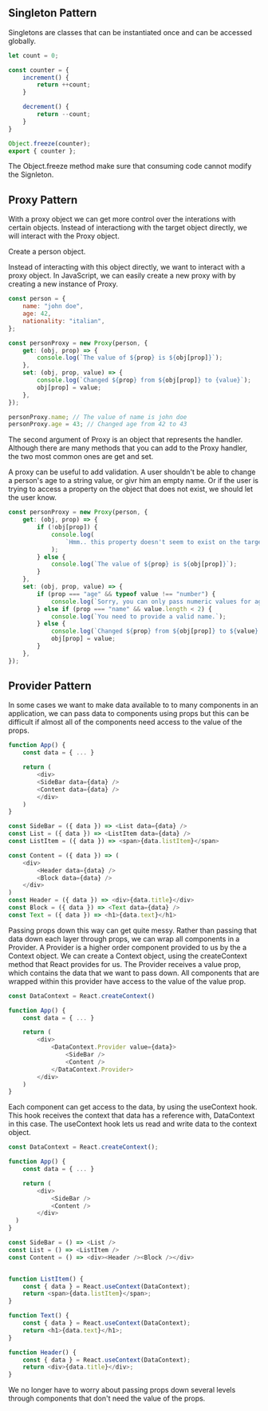 ## Singleton Pattern

Singletons are classes that can be instantiated once and can be accessed globally.

```javascript
let count = 0;

const counter = {
	increment() {
		return ++count;
	}

	decrement() {
		return --count;
	}
}

Object.freeze(counter);
export { counter };
```

The Object.freeze method make sure that consuming code cannot modify the Signleton.

## Proxy Pattern

With a proxy object we can get more control over the interations with certain objects.
Instead of interactiong with the target object directly, we will interact with the Proxy object.

Create a person object.

Instead of interacting with this object directly, we want to interact with a proxy object. In JavaScript, we can easily create a new proxy with by creating a new instance of Proxy.

```javascript
const person = {
	name: "john doe",
	age: 42,
	nationality: "italian",
};

const personProxy = new Proxy(person, {
	get: (obj, prop) => {
		console.log(`The value of ${prop} is ${obj[prop]}`);
	},
	set: (obj, prop, value) => {
		console.log(`Changed ${prop} from ${obj[prop]} to {value}`);
		obj[prop] = value;
	},
});

personProxy.name; // The value of name is john doe
personProxy.age = 43; // Changed age from 42 to 43
```

The second argument of Proxy is an object that represents the handler.
Although there are many methods that you can add to the Proxy handler, the two most common ones are get and set.

A proxy can be useful to add validation. A user shouldn't be able to change a person's age to a string value, or givr him an empty name. Or if the user is trying to access a property on the object that does not exist, we should let the user know.

```javascript
const personProxy = new Proxy(person, {
	get: (obj, prop) => {
		if (!obj[prop]) {
			console.log(
				`Hmm.. this property doesn't seem to exist on the target object`
			);
		} else {
			console.log(`The value of ${prop} is ${obj[prop]}`);
		}
	},
	set: (obj, prop, value) => {
		if (prop === "age" && typeof value !== "number") {
			console.log(`Sorry, you can only pass numeric values for age.`);
		} else if (prop === "name" && value.length < 2) {
			console.log(`You need to provide a valid name.`);
		} else {
			console.log(`Changed ${prop} from ${obj[prop]} to ${value}.`);
			obj[prop] = value;
		}
	},
});
```

## Provider Pattern

In some cases we want to make data available to to many components in an application, we can pass data to components using props but this can be difficult if almost all of the components need access to the value of the props.

```javascript
function App() {
  	const data = { ... }

  	return (
    	<div>
      	<SideBar data={data} />
      	<Content data={data} />
    	</div>
 	)
}

const SideBar = ({ data }) => <List data={data} />
const List = ({ data }) => <ListItem data={data} />
const ListItem = ({ data }) => <span>{data.listItem}</span>

const Content = ({ data }) => (
  	<div>
    	<Header data={data} />
    	<Block data={data} />
  	</div>
)
const Header = ({ data }) => <div>{data.title}</div>
const Block = ({ data }) => <Text data={data} />
const Text = ({ data }) => <h1>{data.text}</h1>
```

Passing props down this way can get quite messy.
Rather than passing that data down each layer through props, we can wrap all components in a Provider. A Provider is a higher order component provided to us by the a Context object. We can create a Context object, using the createContext method that React provides for us.
The Provider receives a value prop, which contains the data that we want to pass down. All components that are wrapped within this provider have access to the value of the value prop.

```javascript
const DataContext = React.createContext()

function App() {
  	const data = { ... }

  	return (
    	<div>
      		<DataContext.Provider value={data}>
        		<SideBar />
        		<Content />
      		</DataContext.Provider>
    	</div>
  	)
}
```

Each component can get access to the data, by using the useContext hook. This hook receives the context that data has a reference with, DataContext in this case. The useContext hook lets us read and write data to the context object.

```javascript
const DataContext = React.createContext();

function App() {
  	const data = { ... }

  	return (
    	<div>
      		<SideBar />
      		<Content />
    	</div>
  )
}

const SideBar = () => <List />
const List = () => <ListItem />
const Content = () => <div><Header /><Block /></div>


function ListItem() {
  	const { data } = React.useContext(DataContext);
  	return <span>{data.listItem}</span>;
}

function Text() {
  	const { data } = React.useContext(DataContext);
  	return <h1>{data.text}</h1>;
}

function Header() {
  	const { data } = React.useContext(DataContext);
  	return <div>{data.title}</div>;
}
```

We no longer have to worry about passing props down several levels through components that don't need the value of the props.
